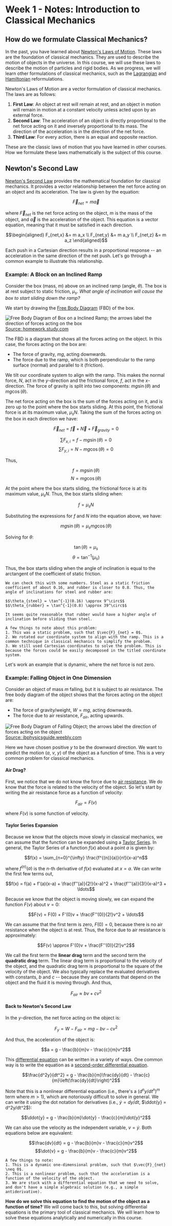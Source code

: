 # Week 1 - Notes: Introduction to Classical Mechanics

## How do we formulate Classical Mechanics?

In the past, you have learned about [Newton's Laws of Motion](https://en.wikipedia.org/wiki/Newton%27s_laws_of_motion). These laws are the foundation of classical mechanics. They are used to describe the motion of objects in the universe. In this course, we will use these laws to describe the motion of particles and rigid bodies. As we progress, we will learn other formulations of classical mechanics, such as the [Lagrangian](https://en.wikipedia.org/wiki/Lagrangian_mechanics) and [Hamiltonian](https://en.wikipedia.org/wiki/Hamiltonian_mechanics) reformulations.

Newton's Laws of Motion are a vector formulation of classical mechanics. The laws are as follows:
1. **First Law**: An object at rest will remain at rest, and an object in motion will remain in motion at a constant velocity unless acted upon by an external force.
2. **Second Law**: The acceleration of an object is directly proportional to the net force acting on it and inversely proportional to its mass. The direction of the acceleration is in the direction of the net force.
3. **Third Law**: For every action, there is an equal and opposite reaction.

These are the classic laws of motion that you have learned in other courses. How we formulate these laws mathematically is the subject of this course.

## Newton's Second Law

[Newton's Second Law](https://en.wikipedia.org/wiki/Newton%27s_laws_of_motion#Newton's_second_law) provides the mathematical foundation for classical mechanics. It provides a vector relationship between the net force acting on an object and its acceleration. The law is given by the equation:

$$\vec{F}_{net} = m\vec{a}$$

where $\vec{F}_{net}$ is the net force acting on the object, $m$ is the mass of the object, and $\vec{a}$ is the acceleration of the object. This equation is a vector equation, meaning that it must be satisfied in each direction. 

$$\begin{aligned}
F_{net,x} &= m a_x \\
F_{net,y} &= m a_y \\
F_{net,z} &= m a_z
\end{aligned}$$

Each push in a Cartesian direction results in a proportional response -- an acceleration in the same direction of the net push. Let's go through a common example to illustrate this relationship.

### Example: A Block on an Inclined Ramp

Consider the box (mass, $m$) above on an inclined ramp (angle, $\theta$). The box is at rest subject to static friction, $\mu_s$. _What angle of inclination will cause the box to start sliding down the ramp?_

We start by drawing the [Free Body Diagram](https://en.wikipedia.org/wiki/Free_body_diagram) (FBD) of the box. 

![Free Body Diagram of Box on a Inclined Ramp; the arrows label the direction of forces acting on the box](images/01_notes_box_fbd.png)<br>
[Source: homework.study.com](https://homework.study.com/cimages/multimages/16/diagram_2_450x3002352212273710292.png)

The FBD is a diagram that shows all the forces acting on the object. In this case, the forces acting on the box are:
- The force of gravity, $mg$, acting downwards.
- The force due to the ramp, which is both perpendicular to the ramp surface (normal) and parallel to it (friction).

We tilt our coordinate system to align with the ramp. This makes the normal force, $N$, act in the $y$-direction and the frictional force, $f$, act in the $x$-direction. The force of gravity is split into two components: $mg\sin(\theta)$ and $mg\cos(\theta)$.

The net force acting on the box is the sum of the forces acting on it, and is zero up to the point where the box starts sliding. At this point, the frictional force is at its maximum value, $\mu_s N$. Taking the sum of the forces acting on the box in each direction we have:

$$\vec{F}_{net} = \vec{f} + \vec{N} + \vec{F}_{gravity} = 0$$

$$\sum F_{x,i} = f - mg\sin(\theta) = 0$$
$$\sum F_{y,i} = N - mg\cos(\theta) = 0$$

Thus, 

$$f = mg\sin(\theta)$$
$$N = mg\cos(\theta)$$

At the point where the box starts sliding, the frictional force is at its maximum value, $\mu_s N$. Thus, the box starts sliding when:

$$f = \mu_s N$$

Substituting the expressions for $f$ and $N$ into the equation above, we have:

$$mg\sin(\theta) = \mu_s mg\cos(\theta)$$

Solving for $\theta$:

$$\tan(\theta) = \mu_s$$
$$\theta = \tan^{-1}(\mu_s)$$

Thus, the box starts sliding when the angle of inclination is equal to the arctangent of the coefficient of static friction. 

```{admonition} Check
We can check this with some numbers. Steel as a static friction coefficient of about 0.16, and rubber is closer to 0.8. Thus, the angle of inclinations for steel and rubber are:

$$\theta_{steel} = \tan^{-1}(0.16) \approx 9^\circ$$
$$\theta_{rubber} = \tan^{-1}(0.8) \approx 39^\circ$$

It seems quite reasonable that rubber would have a higher angle of inclination before sliding than steel.
```
```{tip}
A few things to note about this problem:
1. This was a static problem, such that $\vec{F}_{net} = 0$.
2. We rotated our coordinate system to align with the ramp. This is a common technique in classical mechanics to simplify the problem.
3. We still used Cartesian coordinates to solve the problem. This is because the forces could be easily decomposed in the titled coordinate system.
```

Let's work an example that is dynamic, where the net force is not zero.

### Example: Falling Object in One Dimension

Consider an object of mass $m$ falling, but it is subject to air resistance. The free body diagram of the object shows that the forces acting on the object are:
- The force of gravity/weight, $W=mg$, acting downwards.
- The force due to air resistance, $F_{air}$, acting upwards.

![Free Body Diagram of Falling Object; the arrows label the direction of forces acting on the object](images/01_notes_falling_object.png)<br>
[Source: ibphysicsguide.weebly.com](https://ibphysicsguide.weebly.com/uploads/3/0/6/1/30617491/570899611.gif)

Here we have chosen positive $y$ to be the downward direction. We want to predict the motion ($a$, $v$, $y$) of the object as a function of time. This is a very common problem for classical mechanics.

#### Air Drag?

First, we notice that we do not know the force due to [air resistance](https://en.wikipedia.org/wiki/Drag_(physics)). We do know that the force is related to the velocity of the object. So let's start by writing the air resistance force as a function of velocity:

$$F_{air} = F(v)$$

where $F(v)$ is some function of velocity. 

#### Taylor Series Expansion

Because we know that the objects move slowly in classical mechanics, we can assume that the function can be expanded using a [Taylor Series](https://en.wikipedia.org/wiki/Taylor_series).  In general, the Taylor Series of a function $f(x)$ about a point $a$ is given by:

$$f(x) = \sum_{n=0}^{\infty} \frac{f^{(n)}(a)}{n!}(x-a)^n$$

where $f^{(n)}(a)$ is the $n$-th derivative of $f(x)$ evaluated at $x=a$. We can write the first few terms out,

$$f(x) = f(a) + f'(a)(x-a) + \frac{f''(a)}{2!}(x-a)^2 + \frac{f'''(a)}{3!}(x-a)^3 + \ldots$$

Because we know that the object is moving slowly, we can expand the function $F(v)$ about $v=0$:

$$F(v) = F(0) + F'(0)v + \frac{F''(0)}{2!}v^2 + \ldots$$

We can assume that the first term is zero, $F(0)=0$, because there is no air resistance when the object is at rest. Thus, the force due to air resistance is approximately:

$$F(v) \approx F'(0)v + \frac{F''(0)}{2!}v^2$$

We call the first term the **linear drag** term and the second term the **quadratic drag** term. The linear drag term is proportional to the velocity of the object, and the quadratic drag term is proportional to the square of the velocity of the object. We also typically replace the evaluated derivatives with constants, $b$ and $c$ -- because they are constants that depend on the object and the fluid it is moving through. And thus,

$$F_{air} \approx bv + cv^2$$



#### Back to Newton's Second Law

In the $y$-direction, the net force acting on the object is:

$$F_y = W - F_{air} = mg - bv - cv^2$$

And thus, the acceleration of the object is:

$$a = g - \frac{b}{m}v - \frac{c}{m}v^2$$

This [differential equation]((https://en.wikipedia.org/wiki/Differential_equation)) can be written in a variety of ways. One common way is to write the equation as a [second-order differential equation](https://math.libretexts.org/Bookshelves/Differential_Equations/Introduction_to_Partial_Differential_Equations_(Herman)/12:_B_-_Ordinary_Differential_Equations_Review/12.02:_Second_Order_Linear_Differential_Equations). 

$$\frac{d^2y}{dt^2} = g - \frac{b}{m}\frac{dy}{dt} - \frac{c}{m}\left(\frac{dy}{dt}\right)^2$$

Note that this is a nonlinear differential equation (i.e., there's a $(d^ny/dt^n)^m$ term where $m > 1$), which are notoriously difficult to solve in general. We can write it using the dot notation for derivatives (i.e., $\dot{y} = dy/dt$, $\ddot{y} = d^2y/dt^2$):

$$\ddot{y} = g - \frac{b}{m}\dot{y} - \frac{c}{m}\dot{y}^2$$

We can also use the velocity as the independent variable, $v = \dot{y}$. Both equations below are equivalent:

$$\frac{dv}{dt} = g - \frac{b}{m}v - \frac{c}{m}v^2$$
$$\dot{v} = g - \frac{b}{m}v - \frac{c}{m}v^2$$

```{tip}
A few things to note:
1. This is a dynamic one-dimensional problem, such that $\vec{F}_{net} \neq 0$.
2. This is a nonlinear problem, such that the acceleration is a function of the velocity of the object.
3. We are stuck with a differential equation that we need to solve, and don't have a simple algebraic solution (e.g., a simple antiderivative).
```

**How do we solve this equation to find the motion of the object as a function of time?**  We will come back to this, but solving differential equations is the primary tool of classical mechanics. We will learn how to solve these equations analytically and numerically in this course.


